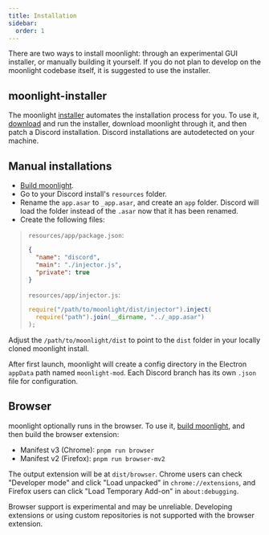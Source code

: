 ```yaml
---
title: Installation
sidebar:
  order: 1
---
```


There are two ways to install moonlight: through an experimental GUI installer, or manually building it yourself. If you do not plan to develop on the moonlight codebase itself, it is suggested to use the installer.

## moonlight-installer

The moonlight [installer](https://github.com/moonlight-mod/moonlight-installer) automates the installation process for you. To use it, [download](https://github.com/moonlight-mod/moonlight-installer/releases/latest) and run the installer, download moonlight through it, and then patch a Discord installation. Discord installations are autodetected on your machine.

## Manual installations

- [Build moonlight](/dev/setup).
- Go to your Discord install's `resources` folder.
- Rename the `app.asar` to `_app.asar`, and create an `app` folder. Discord will load the folder instead of the `.asar` now that it has been renamed.
- Create the following files:

> `resources/app/package.json`:
>
> ```json
> {
>   "name": "discord",
>   "main": "./injector.js",
>   "private": true
> }
> ```
>
> `resources/app/injector.js`:
>
> ```js
> require("/path/to/moonlight/dist/injector").inject(
>   require("path").join(__dirname, "../_app.asar")
> );
> ```

Adjust the `/path/to/moonlight/dist` to point to the `dist` folder in your locally cloned moonlight install.

After first launch, moonlight will create a config directory in the Electron `appData` path named `moonlight-mod`. Each Discord branch has its own `.json` file for configuration.

## Browser

moonlight optionally runs in the browser. To use it, [build moonlight](/dev/setup), and then build the browser extension:

- Manifest v3 (Chrome): `pnpm run browser`
- Manifest v2 (Firefox): `pnpm run browser-mv2`

The output extension will be at `dist/browser`. Chrome users can check "Developer mode" and click "Load unpacked" in `chrome://extensions`, and Firefox users can click "Load Temporary Add-on" in `about:debugging`.

Browser support is experimental and may be unreliable. Developing extensions or using custom repositories is not supported with the browser extension.
